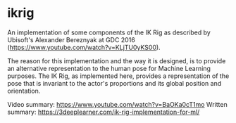 # ikrig
An implementation of some components of the IK Rig as described by Ubisoft's Alexander Bereznyak at GDC 2016 (https://www.youtube.com/watch?v=KLjTU0yKS00).

The reason for this implementation and the way it is designed, is to provide an alternative representation to the human pose for Machine Learning purposes. The IK Rig, as implemented here, provides a representation of the pose that is invariant to the actor's proportions and its global position and orientation.

Video summary: https://www.youtube.com/watch?v=BaOKa0cT1mo
Written summary: https://3deeplearner.com/ik-rig-implementation-for-ml/
